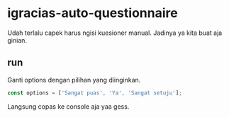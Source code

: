 # igracias-auto-questionnaire

Udah terlalu capek harus ngisi kuesioner manual. Jadinya ya kita buat aja ginian.

## run

Ganti options dengan pilihan yang diinginkan.

```js
const options = ['Sangat puas', 'Ya', 'Sangat setuju'];
```

Langsung copas ke console aja yaa gess. 
